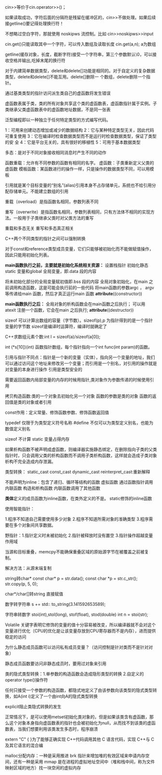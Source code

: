 cin>>等价于cin.operator>>()；

如果读取成功，字符后面的分隔符是残留在缓冲区的，cin>>不做处理。如果后续接getline()要记得处理换行符！

不想略过空白字符，那就使用 noskipws 流控制。比如
cin>>noskipws>>input

cin.get()只能读取其中一个字符，可以传入数组及读取长度	cin.get(a,n);  a为数组

getline(缓存对象，长度，截断字符)接受一个字符串，第三个参数默认\0，可以接收空格并输出,吃掉末尾的换行符

对于内建简单数据类型，delete和delete[]功能是相同的。对于自定义的复杂数据类型，delete和delete[]不能互用。delete[]删除一
个数组，delete删除一个指针。

通过基类类型的指针访问派生类自己的虚函数将发生错误

 虚函数表属于类，类的所有对象共享这个类的虚函数表，虚函数指针属于实例。子类继承父类虚函数表中的虚函数地址数据，不是同一张表

泛型编程即以一种独立于任何特定类型的方式编写代码。

1：可用来创建动态增加或减少的数据结构
2：它与某种特定类型无关，因此代码可重复使用
3：它在编译时检查数据类型而不是运行时检查数据类型，保证了类型的安
全
4：它是平台无关的，具有很好的移植性
5：可用于基本数据类型

多态：是对于不同对象接收相同消息时产生不同的动作

函数重载：允许有不同参数的函数有相同的名字。
虚函数：子类重新定义父类的虚函数
模板函数：某函数进行的操作一样，只是操作的数据类型不同，可以用模板

引用就是某个目标变量的“别名”(alias)引用本身不占存储单元，系统也不给引用分配存储单元。不能建立数组的引用

重载（overload）是指函数名相同，参数列表不同

重写（overwrite）是指函数名相同，参数列表相同，只有方法体不相同的实现方法。一般用于子类继承父类时对父类方法的重写

重载和多态无关  重写和多态真正相关

C++两个不同类型的指针之间可以强制转换

对于const和reference类型成员变量，它们只能够被初始化而不能做赋值操作，因此只能用初始化列表。

**main函数执行之前，主要就是初始化系统相关资源：**
设置栈指针
初始化静态static 变量和global 全局变量，即.data 段的内容

将未初始化部分的全局变量赋初值即.bss 段的内容
全局对象初始化，在main 之前调用构造函数，这是可能会执行前的一些代码
将main函数的参数argc ， argv 等传递给main 函数，然后才真正运行main 函数
__attribute__((constructor))

**main函数执行之后：**
全局对象的析构函数会在main函数之后执行；
可以用 atexit 注册一个函数，它会在main 之后执行;
__attribute__((destructor))

sizeof 可以计算出数组的容量（字节数）。sizeof(p),p 为指针得到的是一个指针变量的字节数	sizeof是编译时运算符，编译时就确定了

C++求数组元素个数:int l = sizeof(a)/sizeof(a[0]);

int (*s[10])(int) 函数指针数组，每个指针指向一个int func(int param)的函数。

引用与指针不同点：指针是一个新的变量（实体），指向另一个变量的地址，我们可以通过访问这个地址来修改另一个变量；而引用是一个别名，对引用的操作就是对变量的本身进行操作	引用是类型安全的

需要返回函数内局部变量的内存的时候用指针,类对象作为参数传递的时候使用引用

拷贝构造函数:类的一个对象去初始化另一个对象		函数的参数是类的对象	函数的返回值是类的对象或者引用

const作用：定义常量、修饰函数参数、修饰函数返回值

typedef 仅限于为类型定义符号名称			#define 不仅可以为类型定义别名，也能为数值定义别名

sizeof 不计算 static 变量占得内存

如果析构函数不被声明成虚函数，则编译器实施静态绑定，在删除指向子类的父类指针时，只会调用父类的析构函数而不调用子类析构函数，这样就会造成子类对象析构不完全造成内存泄漏。

类型转换： static_cast	const_cast	dynamic_cast	reinterpret_cast:重新解释

不能声明为inline：包含了递归、循环等结构的函数		虚拟函数		通过函数指针调用内联函数		构造和析构函数	内联函数调用了其他函数

**类体**定义的成员函数为inline函数，在类外定义的不是。			static修饰的inline函数

使用智能指针：

1.程序不知道自己需要使用多少对象
2.程序不知道所需对象的准确类型
3.程序需要在多个对象间共享数据。

野指针：1.指针定义时未被初始化		2.指针被释放时没有置空		3.指针操作超越变量作用域

当源和目标重叠，memcpy不能确保重叠区域的原始源字节在被覆盖之前被复制。

解决方法：从源末端复制

string转char*	const char* p = str.data();	const char *p = str.c_str();		str.copy(p, 5, 0);

char*/char[]转string	直接赋值

数字转字符串	s += std:: to_string(3.141592653589);

字符串转数字	stoi(int),stol(long), stof(float), stod(double)		int n = stoi(str);

Volatile 关键字表明它修饰的变量的值十分容易被改变，所以编译器就不会对这个变量进行优化（CPU的优化是让该变量存放到CPU寄存器而不是内存），进而提供稳定的访问

为什么静态成员函数可以访问私有成员变量？（访问控制是针对类而不是针对对象）

静态成员函数要访问非静态成员时，要用过对象来引用

类的隐式类型转换：1.单参数的构造函数会造成隐形类型的转换	2.自定义的operator type()操作符

任何只接受一个参数的构造函数，都隐式地定义了由该参数向该类型的隐式类型转换，如A(int i)定义了一个由int向A的隐式类型转换

explicit阻止类隐式转换的发生

正常情况下，是可以使用metset初始化类对象的，但是如果该类含有虚函数，那么这个对象本身指向虚函数表的指针也会被初始化为null，从而找不到该类的虚函数表，当我们想要利用该类发生多态时，程序崩溃

extern "C" { }为了能够正确实现 C++代码调用其他 C 语言代码，实现 C++与 C 及其它语言的混合编

malloc分配内存：一种是采用推进 brk 指针来增加堆的有效区域来申请内存空间，还有一种是采用 mmap 是在进程的虚拟地址空间中（堆和栈中间，称为文件映射区域的地方）找一块空闲的虚拟内存